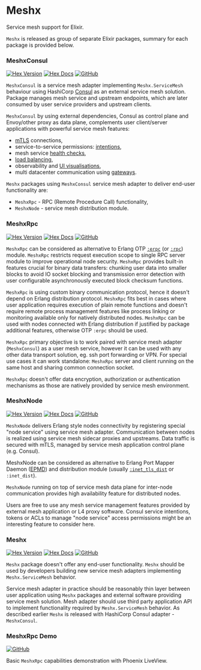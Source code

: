 # Meshx
Service mesh support for Elixir.

`Meshx` is released as group of separate Elixir packages, summary for each package is provided below.

### MeshxConsul
[![Hex Version](https://img.shields.io/hexpm/v/meshx_consul)](https://hex.pm/packages/meshx_consul)
[![Hex Docs](https://img.shields.io/badge/hex-docs-lightgreen)](https://hexdocs.pm/meshx_consul)
[![GitHub](https://img.shields.io/github/stars/andrzej-mag/meshx_consul?style=social)](https://github.com/andrzej-mag/meshx_consul)

`MeshxConsul` is a service mesh adapter implementing `Meshx.ServiceMesh` behaviour using HashiCorp [Consul](https://www.consul.io/) as an external service mesh solution. Package manages mesh service and upstream endpoints, which are later consumed by user service providers and upstream clients.

`MeshxConsul` by using external dependencies, Consul as control plane and Envoy/other proxy as data plane, complements user client/server applications with powerful service mesh features:
* [mTLS](https://www.consul.io/docs/connect/connect-internals#mutual-transport-layer-security-mtls) connections,
* service-to-service permissions: [intentions](https://www.consul.io/docs/connect/intentions),
* mesh service [health checks](https://www.consul.io/docs/discovery/checks),
* [load balancing](https://www.envoyproxy.io/docs/envoy/latest/intro/arch_overview/upstream/load_balancing/load_balancing),
* observability and [UI visualisations](https://www.consul.io/docs/connect/observability/ui-visualization),
* multi datacenter communication using [gateways](https://www.consul.io/docs/connect/gateways).

`Meshx` packages using `MeshxConsul` service mesh adapter to deliver end-user functionality are:
  * `MeshxRpc` - RPC (Remote Procedure Call) functionality,
  * `MeshxNode` - service mesh distribution module.

### MeshxRpc
[![Hex Version](https://img.shields.io/hexpm/v/meshx_rpc)](https://hex.pm/packages/meshx_rpc)
[![Hex Docs](https://img.shields.io/badge/hex-docs-lightgreen)](https://hexdocs.pm/meshx_rpc)
[![GitHub](https://img.shields.io/github/stars/andrzej-mag/meshx_rpc?style=social)](https://github.com/andrzej-mag/meshx_rpc)

`MeshxRpc` can be considered as alternative to Erlang OTP [`:erpc`](https://erlang.org/doc/man/erpc.html) (or [`:rpc`](https://erlang.org/doc/man/rpc.html)) module. `MeshxRpc` restricts request execution scope to single RPC server module to improve operational node security. `MeshxRpc` provides built-in features crucial for binary data transfers: chunking user data into smaller blocks to avoid IO socket blocking and transmission error detection with user configurable asynchronously executed block checksum functions.

`MeshxRpc` is using custom binary communication protocol, hence it doesn't depend on Erlang distribution protocol. `MeshxRpc` fits best in cases where user application requires execution of plain remote functions and doesn't require remote process management features like process linking or monitoring available only for natively distributed nodes. `MeshxRpc` can be used with nodes connected with Erlang distribution if justified by package additional features, otherwise OTP `:erpc` should be used.

`MeshxRpc` primary objective is to work paired with service mesh adapter (`MeshxConsul`) as a user mesh service, however it can be used with any other data transport solution, eg. ssh port forwarding or VPN. For special use cases it can work standalone: `MeshxRpc` server and client running on the same host and sharing common connection socket.

`MeshxRpc` doesn't offer data encryption, authorization or authentication mechanisms as those are natively provided by service mesh environment.

### MeshxNode
[![Hex Version](https://img.shields.io/hexpm/v/meshx_node)](https://hex.pm/packages/meshx_node)
[![Hex Docs](https://img.shields.io/badge/hex-docs-lightgreen)](https://hexdocs.pm/meshx_node)
[![GitHub](https://img.shields.io/github/stars/andrzej-mag/meshx_node?style=social)](https://github.com/andrzej-mag/meshx_node)

`MeshxNode` delivers Erlang style nodes connectivity by registering  special "node service" using service mesh adapter. Communication between nodes is realized using service mesh sidecar proxies and upstreams. Data traffic is secured with mTLS, managed by service mesh application control plane (e.g. Consul).

MeshxNode can be considered as alternative to Erlang Port Mapper Daemon ([EPMD](https://erlang.org/doc/man/epmd.html)) and distribution module (usually [`:inet_tls_dist`](http://erlang.org/doc/apps/ssl/ssl_distribution.html) or `:inet_dist`).

`MeshxNode` running on top of service mesh data plane for inter-node communication provides high availability feature for distributed nodes.

Users are free to use any mesh service management features provided by external mesh application or L4 proxy software. Consul service intentions, tokens or ACLs to manage "node service" access permissions might be an interesting feature to consider here.

### Meshx
[![Hex Version](https://img.shields.io/hexpm/v/meshx)](https://hex.pm/packages/meshx)
[![Hex Docs](https://img.shields.io/badge/hex-docs-lightgreen)](https://hexdocs.pm/meshx)
[![GitHub](https://img.shields.io/github/stars/andrzej-mag/meshx?style=social)](https://github.com/andrzej-mag/meshx)

`Meshx` package doesn't offer any end-user functionality. `Meshx` should be used by developers building new service mesh adapters implementing `Meshx.ServiceMesh` behavior.

Service mesh adapter in practice should be reasonably thin layer between user application using `Meshx` packages and external software providing service mesh solution. Mesh adapter should use third party application API to implement functionality required by `Meshx.ServiceMesh` behavior. As described earlier `Meshx` is released with HashiCorp Consul adapter - `MeshxConsul`.

### MeshxRpc Demo
[![GitHub](https://img.shields.io/github/stars/andrzej-mag/meshx_rpc_demo?style=social)](https://github.com/andrzej-mag/meshx_rpc_demo)

Basic `MeshxRpc` capabilities demonstration with Phoenix LiveView.
